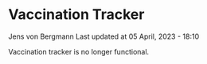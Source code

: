 Vaccination Tracker
================
Jens von Bergmann
Last updated at 05 April, 2023 - 18:10

Vaccination tracker is no longer functional.
